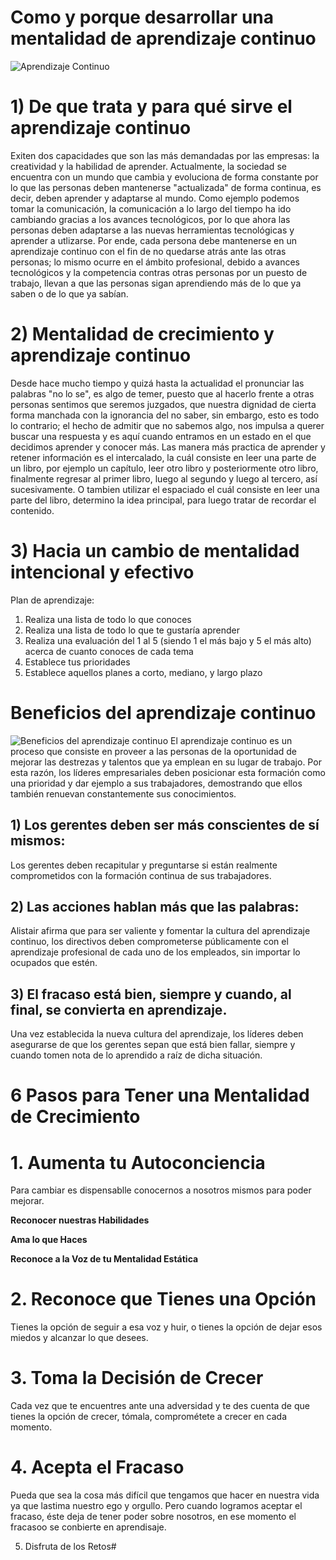 Como y porque desarrollar una mentalidad de aprendizaje continuo
================================================================

![Aprendizaje Continuo](https://pabloaracil.es/wp-content/uploads/2018/05/aprendizaje-continuo.png)

# 1) De que trata y para qué sirve el aprendizaje continuo
Exiten dos capacidades que son las más demandadas por las empresas: la creatividad y la habilidad de aprender.
Actualmente, la sociedad se encuentra con un mundo que cambia y evoluciona de forma constante por lo que las
personas deben mantenerse "actualizada" de forma continua, es decir, deben aprender y adaptarse al mundo.
Como ejemplo podemos tomar la comunicación, la comunicación a lo largo del tiempo ha ido cambiando gracias a
los avances tecnológicos, por lo que ahora las personas deben adaptarse a las nuevas herramientas tecnológicas
y aprender a utlizarse. Por ende, cada persona debe mantenerse en un aprendizaje continuo con el fin de no
quedarse atrás ante las otras personas; lo mismo ocurre en el ámbito profesional, debido a avances tecnológicos
y la competencia contras otras personas por un puesto de trabajo, llevan a que las personas sigan aprendiendo más
de lo que ya saben o de lo que ya sabían.

# 2) Mentalidad de crecimiento y aprendizaje continuo
Desde hace mucho tiempo y quizá hasta la actualidad el pronunciar las palabras "no lo se", es algo de temer, puesto
que al hacerlo frente a otras personas sentimos que seremos juzgados, que nuestra dignidad de cierta forma
manchada con la ignorancia del no saber, sin embargo, esto es todo lo contrario; el hecho de admitir que no sabemos
algo, nos impulsa a querer buscar una respuesta y es aquí cuando entramos en un estado en el que decidimos 
aprender y conocer más. Las manera más practica de aprender y retener información es el intercalado, la cuál
consiste en leer una parte de un libro, por ejemplo un capítulo, leer otro libro y posteriormente otro libro,
finalmente regresar al primer libro, luego al segundo y luego al tercero, así sucesivamente. O tambien utilizar
el espaciado el cuál consiste en leer una parte del libro, determino la idea principal, para luego tratar de
recordar el contenido.

# 3) Hacia un cambio de mentalidad intencional y efectivo
Plan de aprendizaje:
1) Realiza una lista de todo lo que conoces
2) Realiza una lista de todo lo que te gustaría aprender
3) Realiza una evaluación del 1 al 5 (siendo 1 el más bajo y 5 el más alto) acerca de cuanto conoces de cada tema
4) Establece tus prioridades
5) Establece aquellos planes a corto, mediano, y largo plazo

# Beneficios del aprendizaje continuo
![Beneficios del aprendizaje continuo](https://www.hrconnect.cl/wp-content/uploads/2017/05/Captura-de-pantalla-2017-05-08-a-las-23.43.37-768x479.png)
El aprendizaje continuo es un proceso que consiste en proveer a las personas de la oportunidad de mejorar las destrezas y talentos que ya emplean en su lugar de trabajo. Por esta razón, los líderes empresariales deben posicionar esta formación como una prioridad y dar ejemplo a sus trabajadores, demostrando que ellos también renuevan constantemente sus conocimientos.

## 1) Los gerentes deben ser más conscientes de sí mismos:
Los gerentes deben recapitular y preguntarse si están realmente comprometidos con la formación continua de sus trabajadores. 

## 2) Las acciones hablan más que las palabras:
Alistair afirma que para ser valiente y fomentar la cultura del aprendizaje continuo, los directivos deben comprometerse públicamente con el aprendizaje profesional de cada uno de los empleados, sin importar lo ocupados que estén. 

## 3) El fracaso está bien, siempre y cuando, al final, se convierta en aprendizaje. 
Una vez establecida la nueva cultura del aprendizaje, los líderes deben asegurarse de que los gerentes sepan que está bien fallar, siempre y cuando tomen nota de lo aprendido a raíz de dicha situación. 


# 6 Pasos para Tener una Mentalidad de Crecimiento

# 1. Aumenta tu Autoconciencia

Para cambiar es dispensablle conocernos a nosotros mismos para poder  mejorar.

**Reconocer nuestras Habilidades**

**Ama lo que Haces**

**Reconoce a la Voz de tu Mentalidad Estática**
# 2. Reconoce que Tienes una Opción

Tienes la opción de seguir a esa voz y huir, o tienes la opción de dejar esos miedos y alcanzar lo que desees.

# 3. Toma la Decisión de Crecer

Cada vez que te encuentres ante una adversidad y te des cuenta de que tienes la opción de crecer, tómala, comprométete a crecer en cada momento.

# 4. Acepta el Fracaso

Pueda que sea la cosa más difícil que tengamos que hacer en nuestra vida ya que lastima nuestro ego y orgullo. Pero cuando logramos aceptar el fracaso, éste deja de tener poder sobre nosotros, en ese momento el fracasoo se conbierte en aprendisaje.

5. Disfruta de los Retos#